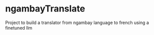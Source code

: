 # ngambayTranslate
Project to build a translator from ngambay language to french using a finetuned llm
